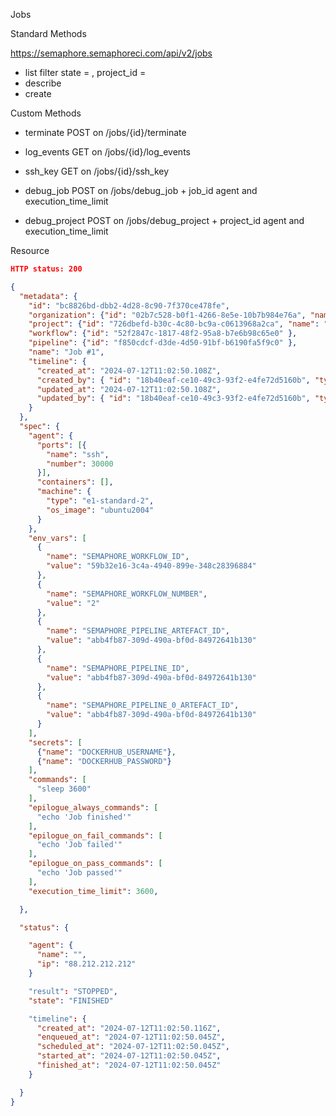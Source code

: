 Jobs

Standard Methods

https://semaphore.semaphoreci.com/api/v2/jobs

- list filter state = , project_id = 
- describe
- create

Custom Methods

- terminate POST on /jobs/{id}/terminate
- log_events GET on /jobs/{id}/log_events
- ssh_key GET on /jobs/{id}/ssh_key

- debug_job POST on /jobs/debug_job + job_id agent and execution_time_limit
- debug_project POST on /jobs/debug_project + project_id agent and execution_time_limit

Resource

```json
HTTP status: 200

{
  "metadata": {
    "id": "bc8826bd-dbb2-4d28-8c90-7f370ce478fe",
    "organization": {"id": "02b7c528-b0f1-4266-8e5e-10b7b984e76a", "name": "Organization1"},
    "project": {"id": "726dbefd-b30c-4c80-bc9a-c0613968a2ca", "name": "Project1"},
    "workflow": {"id": "52f2847c-1817-48f2-95a8-b7e6b98c65e0" },
    "pipeline": {"id": "f850cdcf-d3de-4d50-91bf-b6190fa5f9c0" },
    "name": "Job #1",
    "timeline": {
      "created_at": "2024-07-12T11:02:50.108Z",
      "created_by": { "id": "18b40eaf-ce10-49c3-93f2-e4fe72d5160b", "type": "USER" },
      "updated_at": "2024-07-12T11:02:50.108Z",
      "updated_by": { "id": "18b40eaf-ce10-49c3-93f2-e4fe72d5160b", "type": "USER" },
    }
  },
  "spec": {
    "agent": {
      "ports": [{
        "name": "ssh",
        "number": 30000
      }],
      "containers": [],
      "machine": {
        "type": "e1-standard-2",
        "os_image": "ubuntu2004"
      }
    },
    "env_vars": [
      {
        "name": "SEMAPHORE_WORKFLOW_ID",
        "value": "59b32e16-3c4a-4940-899e-348c28396884"
      },
      {
        "name": "SEMAPHORE_WORKFLOW_NUMBER",
        "value": "2"
      },
      {
        "name": "SEMAPHORE_PIPELINE_ARTEFACT_ID",
        "value": "abb4fb87-309d-490a-bf0d-84972641b130"
      },
      {
        "name": "SEMAPHORE_PIPELINE_ID",
        "value": "abb4fb87-309d-490a-bf0d-84972641b130"
      },
      {
        "name": "SEMAPHORE_PIPELINE_0_ARTEFACT_ID",
        "value": "abb4fb87-309d-490a-bf0d-84972641b130"
      }
    ],
    "secrets": [
      {"name": "DOCKERHUB_USERNAME"},
      {"name": "DOCKERHUB_PASSWORD"}
    ],
    "commands": [
      "sleep 3600"
    ],
    "epilogue_always_commands": [
      "echo 'Job finished'"
    ],
    "epilogue_on_fail_commands": [
      "echo 'Job failed'"
    ],
    "epilogue_on_pass_commands": [
      "echo 'Job passed'"
    ],
    "execution_time_limit": 3600,

  },

  "status": {

    "agent": {
      "name": "",
      "ip": "88.212.212.212"
    }

    "result": "STOPPED",
    "state": "FINISHED"

    "timeline": {
      "created_at": "2024-07-12T11:02:50.116Z",
      "enqueued_at": "2024-07-12T11:02:50.045Z",
      "scheduled_at": "2024-07-12T11:02:50.045Z",
      "started_at": "2024-07-12T11:02:50.045Z",
      "finished_at": "2024-07-12T11:02:50.045Z"
    }

  }
}
```

